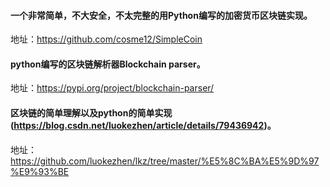 #### 一个非常简单，不大安全，不太完整的用Python编写的加密货币区块链实现。</br>
地址：https://github.com/cosme12/SimpleCoin

#### python编写的区块链解析器Blockchain parser。</br>
地址：https://pypi.org/project/blockchain-parser/

#### 区块链的简单理解以及python的简单实现(https://blog.csdn.net/luokezhen/article/details/79436942)。</br>
地址：https://github.com/luokezhen/lkz/tree/master/%E5%8C%BA%E5%9D%97%E9%93%BE 
